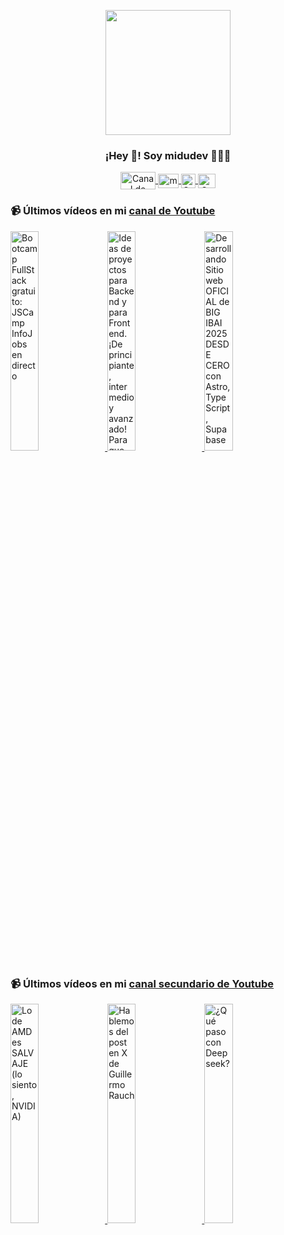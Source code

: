 <p align="center" width="300">
   <img align="center" width="200" src="https://user-images.githubusercontent.com/1561955/106762302-fda9de00-6635-11eb-99be-3ef744e60c0e.png" />
   <h3 align="center">¡Hey 👋! Soy midudev 👨🏻‍💻</h3>
</p>

<p align="center">
   <a href="https://twitch.tv/midudev" target="blank">
    <img align="center" src="https://upload.wikimedia.org/wikipedia/commons/c/ce/Twitch_logo_2019.svg" alt="Canal de Twitch de midudev" height="28px" width="56px" />
  </a>
  <span style="width: 8px;"> </span>
   <a href="https://youtube.com/midudev" target="blank">
    <img align="center" src="https://upload.wikimedia.org/wikipedia/commons/0/09/YouTube_full-color_icon_%282017%29.svg" alt="midudev" height="23px" width="33px" />
  </a>
  <span style="width: 8px;"> </span>
  <a href="https://instagram.com/midu.dev" target="blank">
    <img align="center" src="https://upload.wikimedia.org/wikipedia/commons/e/e7/Instagram_logo_2016.svg" alt="Canal de Instagram de midu.dev" height="23px" width="23px" />
  </a>
  <span style="width: 8px;"> </span>
  <a href="https://twitter.com/midudev" target="blank">
    <img align="center" src="https://upload.wikimedia.org/wikipedia/commons/thumb/6/6f/Logo_of_Twitter.svg/2491px-Logo_of_Twitter.svg.png" alt="Canal de Twitter de midudev" height="23px" width="28px" />
  </a>
</p>

### 📹 Últimos vídeos en mi [canal de Youtube](https://youtube.com/midudev?sub_confirmation=1)

<a href='https://youtu.be/plmtqYjF3u8' target='_blank'>
  <img width='30%' src='https://img.youtube.com/vi/plmtqYjF3u8/mqdefault.jpg' alt='Bootcamp FullStack gratuito: JSCamp InfoJobs en directo' />
</a>
<a href='https://youtu.be/W_sjQ-xXYJM' target='_blank'>
  <img width='30%' src='https://img.youtube.com/vi/W_sjQ-xXYJM/mqdefault.jpg' alt='Ideas de proyectos para Backend y para Frontend. ¡De principiante, intermedio y avanzado!  Para que' />
</a>
<a href='https://youtu.be/GGuvEH16rXU' target='_blank'>
  <img width='30%' src='https://img.youtube.com/vi/GGuvEH16rXU/mqdefault.jpg' alt='Desarrollando Sitio web OFICIAL de BIG IBAI 2025 DESDE CERO con Astro, TypeScript, Supabase' />
</a>

### 📹 Últimos vídeos en mi [canal secundario de Youtube](https://youtube.com/midulive?sub_confirmation=1)

<a href='https://youtu.be/HnRIFacGgds' target='_blank'>
  <img width='30%' src='https://img.youtube.com/vi/HnRIFacGgds/mqdefault.jpg' alt='Lo de AMD es SALVAJE (lo siento, NVIDIA)' />
</a>
<a href='https://youtu.be/ZtXan4esGtc' target='_blank'>
  <img width='30%' src='https://img.youtube.com/vi/ZtXan4esGtc/mqdefault.jpg' alt='Hablemos del post en X de Guillermo Rauch' />
</a>
<a href='https://youtu.be/3WOmfQi_kj8' target='_blank'>
  <img width='30%' src='https://img.youtube.com/vi/3WOmfQi_kj8/mqdefault.jpg' alt='¿Qué paso con Deepseek?' />
</a>